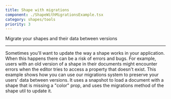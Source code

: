 ```yaml
---
title: Shape with migrations
component: ./ShapeWithMigrationsExample.tsx
category: shapes/tools
priority: 3
---
```


Migrate your shapes and their data between versions

---

Sometimes you'll want to update the way a shape works in your application. When this happens there can be a risk of errors and bugs. For example, users with an old version of a shape in their documents might encounter errors when the editor tries to access a property that doesn't exist. This example shows how you can use our migrations system to preserve your users' data between versions. It uses a snapshot to load a document with a shape that is missing a "color" prop, and uses the migrations method of the shape util to update it.
